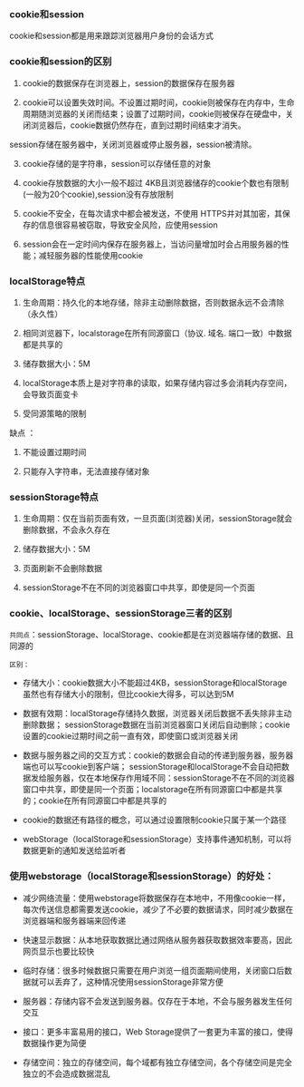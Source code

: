 ### cookie和session
cookie和session都是用来跟踪浏览器用户身份的会话方式

### cookie和session的区别
1. cookie的数据保存在浏览器上，session的数据保存在服务器

2. cookie可以设置失效时间。不设置过期时间，cookie则被保存在内存中，生命周期随浏览器的关闭而结束；设置了过期时间，cookie则被保存在硬盘中，关闭浏览器后，cookie数据仍然存在，直到过期时间结束才消失。  

session存储在服务器中，关闭浏览器或停止服务器，session被清除。  

3. cookie存储的是字符串，session可以存储任意的对象

4. cookie存放数据的大小一般不超过 4KB且浏览器储存的cookie个数也有限制(一般为20个cookie),session没有存放限制

5. cookie不安全，在每次请求中都会被发送，不使用 HTTPS并对其加密，其保存的信息很容易被窃取，导致安全风险，应使用session

6. session会在一定时间内保存在服务器上，当访问量增加时会占用服务器的性能；减轻服务器的性能使用cookie

### localStorage特点
1. 生命周期：持久化的本地存储，除非主动删除数据，否则数据永远不会清除（永久性）

2. 相同浏览器下，localstorage在所有同源窗口（协议. 域名. 端口一致）中数据都是共享的

3. 储存数据大小：5M

4. localStorage本质上是对字符串的读取，如果存储内容过多会消耗内存空间，会导致页面变卡

5. 受同源策略的限制

 缺点 ：

1. 不能设置过期时间

2. 只能存入字符串，无法直接存储对象

### sessionStorage特点
1. 生命周期：仅在当前页面有效，一旦页面(浏览器)关闭，sessionStorage就会删除数据，不会永久存在

2. 储存数据大小：5M

3. 页面刷新不会删除数据

4. sessionStorage不在不同的浏览器窗口中共享，即使是同一个页面

### cookie、localStorage、sessionStorage三者的区别
`共同点`：sessionStorage、localStorage、cookie都是在浏览器端存储的数据、且同源的  

`区别：`  

* 存储大小：cookie数据大小不能超过4KB，sessionStorage和localStorage虽然也有存储大小的限制，但比cookie大得多，可以达到5M

* 数据有效期：localStorage存储持久数据，浏览器关闭后数据不丢失除非主动删除数据； sessionStorage数据在当前浏览器窗口关闭后自动删除；cookie设置的cookie过期时间之前一直有效，即使窗口或浏览器关闭

* 数据与服务器之间的交互方式：cookie的数据会自动的传递到服务器，服务器端也可以写cookie到客户端； sessionStorage和localStorage不会自动把数据发给服务器，仅在本地保存作用域不同：sessionStorage不在不同的浏览器窗口中共享，即使是同一个页面；localstorage在所有同源窗口中都是共享的；cookie在所有同源窗口中都是共享的

* cookie的数据还有路径的概念，可以通过设置限制cookie只属于某一个路径

* webStorage（localStorage和sessionStorage）支持事件通知机制，可以将数据更新的通知发送给监听者

### 使用webstorage（localStorage和sessionStorage）的好处：
* 减少网络流量：使用webstorage将数据保存在本地中，不用像cookie一样，每次传送信息都需要发送cookie，减少了不必要的数据请求，同时减少数据在浏览器端和服务器端来回传递

* 快速显示数据：从本地获取数据比通过网络从服务器获取数据效率要高，因此网页显示也要比较快

* 临时存储：很多时候数据只需要在用户浏览一组页面期间使用，关闭窗口后数据就可以丢弃了，这种情况使用sessionStorage非常方便

* 服务器：存储内容不会发送到服务器。仅存在于本地，不会与服务器发生任何交互

* 接口：更多丰富易用的接口，Web Storage提供了一套更为丰富的接口，使得数据操作更为简便

* 存储空间：独立的存储空间，每个域都有独立存储空间，各个存储空间是完全独立的不会造成数据混乱
